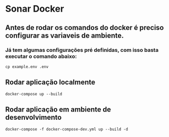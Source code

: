 # Sonar Docker
## Antes de rodar os comandos do docker é preciso configurar as variaveis de ambiente.
### Já tem algumas configurações pré definidas, com isso basta executar o comando abaixo:
    cp example.env .env
## Rodar aplicação localmente
    docker-compose up --build
## Rodar aplicação em ambiente de desenvolvimento
    docker-compose -f docker-compose-dev.yml up --build -d
